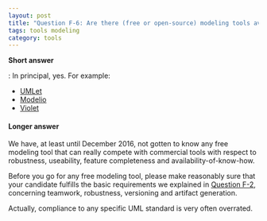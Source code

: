 ```yaml
---
layout: post
title: "Question F-6: Are there (free or open-source) modeling tools available?"
tags: tools modeling
category: tools
---
```


**Short answer**

: In principal, yes. For example:
  * [UMLet](http://www.umlet.com/)
  * [Modelio](https://www.modelio.org/)
  * [Violet](http://alexdp.free.fr/violetumleditor/page.php)


#### Longer answer

We have, at least until December 2016, not gotten to know any free modeling tool that can really compete with commercial tools with respect to robustness, useability, feature completeness and availability-of-know-how.

Before you go for any free modeling tool, please make reasonably sure that your candidate fulfills the basic requirements we explained in [Question F-2](#q-F-2), concerning teamwork, robustness, versioning and artifact generation.

Actually, compliance to any specific UML standard is very often overrated.
